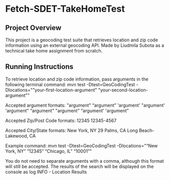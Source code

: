 # Fetch-SDET-TakeHomeTest

## Project Overview
This project is a geocoding test suite that retrieves location and zip code information using an external geocoding API. Made by Liudmila Subota as a technical take home assignment from scratch.

## Running Instructions
To retrieve location and zip code information, pass arguments in the following terminal command:
mvn test -Dtest=GeoCodingTest -Dlocations=""your-first-location-argument" "your-second-location-argument""

Accepted argument formats:
"argument"
“argument”
'argument'
"argument'
'argument"
“argument"
"argument”
“argument'
'argument”

Accepted Zip/Post Code formats:
12345
12345-4567

Accepted City/State formats:
New York, NY
29 Palms, CA
Long Beach-Lakewood, CA

Example command:
mvn test -Dtest=GeoCodingTest -Dlocations="“New York, NY” “12345” “Chicago, IL” “10001”"

You do not need to separate arguments with a comma, although this format will still be accepted.
The results of the search will be displayed on the console as log INFO - Location Results
